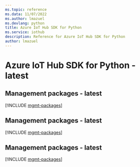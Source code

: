 ```yaml
---
ms.topic: reference
ms.data: 11/07/2022
ms.author: lmazuel
ms.devlang: python
title: Azure IoT Hub SDK for Python
ms.service: iothub
description: Reference for Azure IoT Hub SDK for Python
author: lmazuel
---
```

# Azure IoT Hub SDK for Python - latest

## Management packages - latest
[!INCLUDE [mgmt-packages](iot-hub-mgmt-index.md)]
## Management packages - latest
[!INCLUDE [mgmt-packages](iot-hub-mgmt-index.md)]
## Management packages - latest
[!INCLUDE [mgmt-packages](iot-hub-mgmt-index.md)]